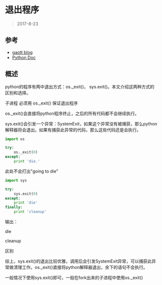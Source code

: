 # 退出程序

> 2017-8-23

## 参考

- [gaott blog](http://www.cnblogs.com/gaott/archive/2013/04/12/3016355.html)
- [Python Doc](https://docs.python.org/2/library/exceptions.html#exceptions.SystemExit)


## 概述

python的程序有两中退出方式：os._exit()， sys.exit()。本文介绍这两种方式的区别和选择。

子进程 必须用 os._exit() 保证退出程序

os._exit()会直接将python程序终止，之后的所有代码都不会继续执行。

sys.exit()会引发一个异常：SystemExit，如果这个异常没有被捕获，那么python解释器将会退出。如果有捕获此异常的代码，那么这些代码还是会执行。

```python
import os

try:
    os._exit(0)
except:
    print 'die.'
```

此处不会打出"going to die"


```python
import sys

try:
    sys.exit(0)
except:
    print 'die'
finally:
    print 'cleanup'
```

输出：

die

cleanup


区别

综上，sys.exit()的退出比较优雅，调用后会引发SystemExit异常，可以捕获此异常做清理工作。os._exit()直接将python解释器退出，余下的语句不会执行。

一般情况下使用sys.exit()即可，一般在fork出来的子进程中使用os._exit()

